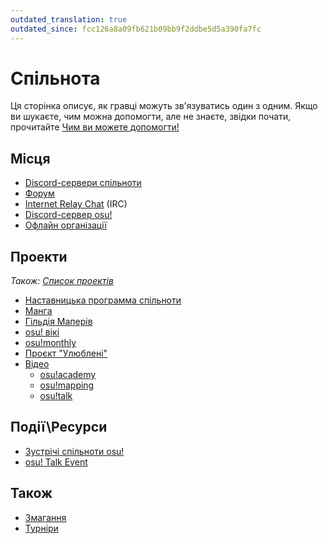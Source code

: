 ```yaml
---
outdated_translation: true
outdated_since: fcc126a8a09fb621b09bb9f2ddbe5d5a390fa7fc
---
```


# Спільнота

Ця сторінка описує, як гравці можуть зв'язуватись один з одним.
Якщо ви шукаєте, чим можна допомогти, але не знаєте, звідки почати, прочитайте [Чим ви можете допомогти!](/wiki/Community/How_you_can_help!)

## Місця

- [Discord-сервери спільноти](/wiki/Community/Discord_servers)
- [Форум](/wiki/Community/Forum)
- [Internet Relay Chat](/wiki/Community/Internet_Relay_Chat) (IRC)
- [Discord-сервер osu!](/wiki/Community/Discord_servers#official)
- [Офлайн організації](/wiki/Community/Organisations)

## Проекти

*Також: [Список проектів](/wiki/Community/Projects)*

- [Наставницька программа спільноти](/wiki/Community/Community_Mentorship_Program)
- [Манга](/wiki/Community/Manga)
- [Гільдія Маперів](/wiki/Community/Mappers_Guild)
- [osu! вікі](/wiki/osu!_wiki)
- [osu!monthly](/wiki/Community/osu!monthly)
- [Проєкт "Улюблені"](/wiki/Community/Project_Loved)
- [Відео](/wiki/Community/Video_series)
  - [osu!academy](/wiki/Community/Video_series/osu!academy)
  - [osu!mapping](/wiki/Community/Video_series/osu!mapping)
  - [osu!talk](/wiki/Community/Video_series/osu!talk)

## Події\Ресурси

- [Зустрічі спільноти osu!](/wiki/Community/osu!_community_meetings)
- [osu! Talk Event](/wiki/Community/osu!_Talk_Event)

## Також

- [Змагання](/wiki/Contests)
- [Турніри](/wiki/Tournaments)
